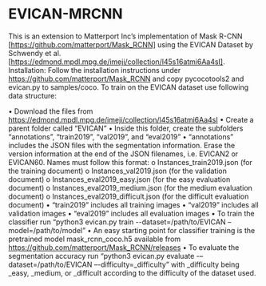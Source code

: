 # EVICAN-MRCNN
This is an extension to Matterport Inc’s implementation of Mask R-CNN [https://github.com/matterport/Mask_RCNN] using the EVICAN Dataset by Schwendy et al. [https://edmond.mpdl.mpg.de/imeji/collection/l45s16atmi6Aa4sI].
Installation: Follow the installation instructions under https://github.com/matterport/Mask_RCNN and copy pycocotools2 and evican.py to samples/coco. To train on the EVICAN dataset use following data structure:

  •	Download the files from https://edmond.mpdl.mpg.de/imeji/collection/l45s16atmi6Aa4sI
  •	Create a parent folder called “EVICAN”
  •	Inside this folder, create the subfolders “annotations”, “train2019”, “val2019”, and “eval2019” 
  •	“annotations” includes the JSON files with the segmentation information. Erase the version information at the end of the JSON filenames, i.e. EVICAN2 or EVICAN60. Names must follow this format:
    o	Instances_train2019.json (for the training document)
    o	Instances_val2019.json (for the validation document)
    o	Instances_eval2019_easy.json (for the easy evaluation document)
    o	Instances_eval2019_medium.json (for the medium evaluation document)
    o	Instances_eval2019_difficult.json (for the difficult evaluation document)
  •	“train2019” includes all training images
  •	“val2019” includes all validation images
  •	“eval2019” includes all evaluation images
  •	To train the classifier run “python3 evican.py train --dataset=/path/to/EVICAN –model=/path/to/model”
  •	An easy starting point for classifier training is the pretrained model mask_rcnn_coco.h5 available from https://github.com/matterport/Mask_RCNN/releases
  •	To evaluate the segmentation accuracy run “python3 evican.py evaluate -–dataset=/path/to/EVICAN –-difficulty=_difficulty” with _difficulty being _easy, _medium, or _difficult according to the difficulty of the dataset used.

